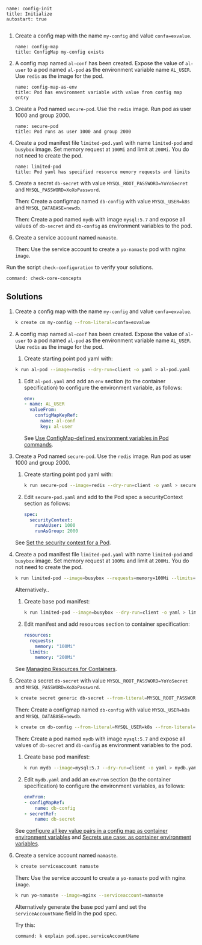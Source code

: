 
```examiner:execute-test
name: config-init
title: Initialize
autostart: true
```

```terminal:clear-all
```

1. Create a config map with the name `my-config` and value `confa=exvalue`.

    ```examiner:execute-test
    name: config-map
    title: ConfigMap my-config exists
    ```

1. A config map named `al-conf` has been created. Expose the value of `al-user` to a pod named `al-pod` as the environment variable name `AL_USER`. Use `redis` as the image for the pod.

    ```examiner:execute-test
    name: config-map-as-env
    title: Pod has environment variable with value from config map entry
    ```

1. Create a Pod named `secure-pod`. Use the `redis` image. Run pod as user 1000 and group 2000.

    ```examiner:execute-test
    name: secure-pod
    title: Pod runs as user 1000 and group 2000
    ```

1. Create a pod manifest file `limited-pod.yaml` with name `limited-pod` and `busybox` image. Set memory request at `100Mi` and limit at `200Mi`. You do not need to create the pod.

    ```examiner:execute-test
    name: limited-pod
    title: Pod yaml has specified resource memory requests and limits
    ```

1. Create a secret `db-secret` with value `MYSQL_ROOT_PASSWORD=YoYoSecret` and `MYSQL_PASSWORD=XoXoPassword`.

    Then: Create a configmap named `db-config` with value `MYSQL_USER=k8s` and `MYSQL_DATABASE=newdb`.

    Then: Create a pod named `mydb` with image `mysql:5.7` and expose all values of `db-secret` and `db-config` as environment variables to the pod.

1. Create a service account named `namaste`.

    Then: Use the service account to create a `yo-namaste` pod with nginx `image`.

Run the script `check-configuration` to verify your solutions.

```terminal:execute
command: check-core-concepts
```

## Solutions

1. Create a config map with the name `my-config` and value `confa=exvalue`.

    ```bash
    k create cm my-config --from-literal=confa=exvalue
    ```

1. A config map named `al-conf` has been created. Expose the value of `al-user` to a pod named `al-pod` as the environment variable name `AL_USER`. Use `redis` as the image for the pod.

    1. Create starting point pod yaml with:

    ```bash
    k run al-pod --image=redis --dry-run=client -o yaml > al-pod.yaml
    ```

    1. Edit `al-pod.yaml` and add an `env` section (to the container specification) to configure the environment variable, as follows:

        ```yaml
        env:
        - name: AL_USER
          valueFrom:
            configMapKeyRef:
              name: al-conf
              key: al-user
        ```

        See [Use ConfigMap-defined environment variables in Pod commands](https://kubernetes.io/docs/tasks/configure-pod-container/configure-pod-configmap/#use-configmap-defined-environment-variables-in-pod-commands).

1. Create a Pod named `secure-pod`. Use the `redis` image. Run pod as user 1000 and group 2000.

    1. Create starting point pod yaml with:

        ```bash
        k run secure-pod --image=redis --dry-run=client -o yaml > secure-pod.yaml
        ```

    1. Edit `secure-pod.yaml` and add to the Pod spec a securityContext section as follows:

        ```yaml
        spec:
          securityContext:
            runAsUser: 1000
            runAsGroup: 2000
        ```

    See [Set the security context for a Pod](https://kubernetes.io/docs/tasks/configure-pod-container/security-context/#set-the-security-context-for-a-pod).

1. Create a pod manifest file `limited-pod.yaml` with name `limited-pod` and `busybox` image. Set memory request at `100Mi` and limit at `200Mi`. You do not need to create the pod.

    ```bash
    k run limited-pod --image=busybox --requests=memory=100Mi --limits=memory=200Mi
    ```

    Alternatively..

    1. Create base pod manifest:

        ```bash
        k run limited-pod --image=busybox --dry-run=client -o yaml > limited-pod.yaml
        ```

    1. Edit manifest and add resources section to container specification:

        ```yaml
        resources:
          requests:
            memory: "100Mi"
          limits:
            memory: "200Mi"
        ```

    See [Managing Resources for Containers](https://kubernetes.io/docs/concepts/configuration/manage-resources-containers/#meaning-of-memory).

1. Create a secret `db-secret` with value `MYSQL_ROOT_PASSWORD=YoYoSecret` and `MYSQL_PASSWORD=XoXoPassword`.

    ```bash
    k create secret generic db-secret --from-literal=MYSQL_ROOT_PASSWORD=YoYoSecret --from-literal=MYSQL_PASSWORD=XoXoPassword
    ```

    Then: Create a configmap named `db-config` with value `MYSQL_USER=k8s` and `MYSQL_DATABASE=newdb`.

    ```bash
    k create cm db-config --from-literal=MYSQL_USER=k8s --from-literal=MYSQL_DATABASE=newdb
    ```

    Then: Create a pod named `mydb` with image `mysql:5.7` and expose all values of `db-secret` and `db-config` as environment variables to the pod.

    1. Create base pod manifest:

        ```bash
        k run mydb --image=mysql:5.7 --dry-run=client -o yaml > mydb.yaml
        ```

    1. Edit `mydb.yaml` and add an `envFrom` section (to the container specification) to configure the environment variables, as follows:

        ```yaml
        envFrom:
        - configMapRef:
            name: db-config
        - secretRef:
            name: db-secret
        ```

    See [configure all key value pairs in a config map as container environment variables](https://kubernetes.io/docs/tasks/configure-pod-container/configure-pod-configmap/#configure-all-key-value-pairs-in-a-configmap-as-container-environment-variables) and [Secrets use case: as container environment variables](https://kubernetes.io/docs/concepts/configuration/secret/#use-cases).

1. Create a service account named `namaste`.

    ```bash
    k create serviceaccount namaste
    ```

    Then: Use the service account to create a `yo-namaste` pod with nginx `image`.

    ```bash
    k run yo-namaste --image=nginx --serviceaccount=namaste
    ```

    Alternatively generate the base pod yaml and set the `serviceAccountName` field in the pod spec.

    Try this:

    ```terminal:execute
    command: k explain pod.spec.serviceAccountName
    ```
